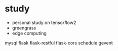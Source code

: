 # study
- personal study on tensorflow2
- greengrass
- edge computing

mysql
flask
flask-restful
flask-cors
schedule
gevent